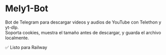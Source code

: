 # Mely1-Bot

Bot de Telegram para descargar videos y audios de YouTube con Telethon y yt-dlp.  
Soporta cookies, muestra el tamaño antes de descargar, y guarda el archivo localmente.

✅ Listo para Railway
